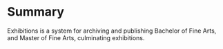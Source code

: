 # Summary

Exhibitions is a system for archiving and publishing Bachelor of Fine Arts, and Master of Fine Arts, culminating exhibitions.

